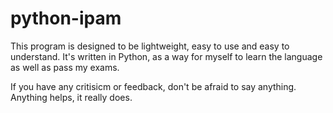 # python-ipam

This program is designed to be lightweight, easy to use and easy to understand. It's written in Python, as a way for myself to learn the language as well as pass my exams. 

If you have any critisicm or feedback, don't be afraid to say anything. Anything helps, it really does.
